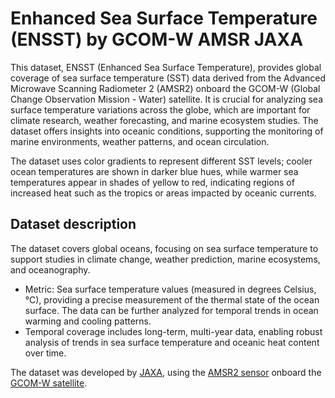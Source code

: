 # Enhanced Sea Surface Temperature (ENSST) by GCOM-W AMSR JAXA
This dataset, ENSST (Enhanced Sea Surface Temperature), provides global coverage of sea surface temperature (SST) data derived from the Advanced Microwave Scanning Radiometer 2 (AMSR2) onboard the GCOM-W (Global Change Observation Mission - Water) satellite. It is crucial for analyzing sea surface temperature variations across the globe, which are important for climate research, weather forecasting, and marine ecosystem studies. The dataset offers insights into oceanic conditions, supporting the monitoring of marine environments, weather patterns, and ocean circulation.

The dataset uses color gradients to represent different SST levels; cooler ocean temperatures are shown in darker blue hues, while warmer sea temperatures appear in shades of yellow to red, indicating regions of increased heat such as the tropics or areas impacted by oceanic currents.

## Dataset description
The dataset covers global oceans, focusing on sea surface temperature to support studies in climate change, weather prediction, marine ecosystems, and oceanography.
- Metric: Sea surface temperature values (measured in degrees Celsius, °C), providing a precise measurement of the thermal state of the ocean surface. The data can be further analyzed for temporal trends in ocean warming and cooling patterns.
- Temporal coverage includes long-term, multi-year data, enabling robust analysis of trends in sea surface temperature and oceanic heat content over time.

The dataset was developed by [JAXA](https://global.jaxa.jp/), using the [AMSR2 sensor](https://www.earthdata.nasa.gov/sensors/amsr2) onboard the [GCOM-W satellite](https://global.jaxa.jp/projects/sat/gcom_w/).
